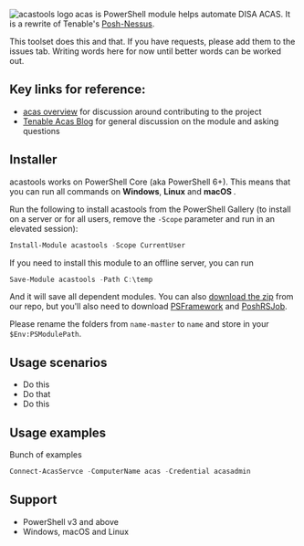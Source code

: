 <img align="left" src=https://user-images.githubusercontent.com/8278033/55955866-d3b64900-5c62-11e9-8175-92a8427d7f94.png alt="acastools logo">  acas is PowerShell module helps automate DISA ACAS. It is a rewrite of Tenable's [Posh-Nessus](https://github.com/tenable/Posh-Nessus).

This toolset does this and that. If you have requests, please add them to the issues tab. Writing words here for now until better words can be worked out.

## Key links for reference:

- [acas overview](https://www.ask-acas.info/overview/) for discussion around contributing to the project
- [Tenable Acas Blog](https://www.tenable.com/blog/tenable-selected-for-disa-s-acas-vulnerability-management-solution) for general discussion on the module and asking questions

## Installer

acastools works on PowerShell Core (aka PowerShell 6+). This means that you can run all commands on <strong>Windows</strong>, <strong>Linux</strong> and <strong>macOS </strong>.

Run the following to install acastools from the PowerShell Gallery (to install on a server or for all users, remove the `-Scope` parameter and run in an elevated session):

```powershell
Install-Module acastools -Scope CurrentUser
```

If you need to install this module to an offline server, you can run

```powershell
Save-Module acastools -Path C:\temp
```
And it will save all dependent modules. You can also [download the zip](https://github.com/potatoqualitee/acas/archive/master.zip) from our repo, but you'll also need to download [PSFramework](https://github.com/PowershellFrameworkCollective/psframework/archive/development.zip) and [PoshRSJob](https://github.com/proxb/PoshRSJob/archive/master.zip).

Please rename the folders from `name-master` to `name` and store in your `$Env:PSModulePath`.

## Usage scenarios

- Do this
- Do that
- Do this

## Usage examples

Bunch of examples

```powershell
Connect-AcasServce -ComputerName acas -Credential acasadmin
```

## Support

* PowerShell v3 and above
* Windows, macOS and Linux